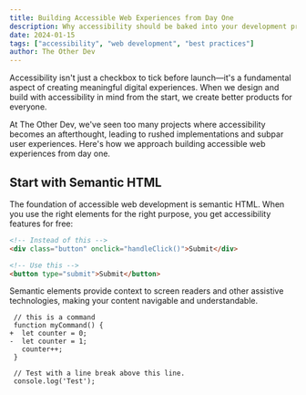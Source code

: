 ```yaml
---
title: Building Accessible Web Experiences from Day One
description: Why accessibility should be baked into your development process, not bolted on afterward. Practical strategies for creating inclusive digital experiences.
date: 2024-01-15
tags: ["accessibility", "web development", "best practices"]
author: The Other Dev
---
```

Accessibility isn't just a checkbox to tick before launch—it's a fundamental aspect of creating meaningful digital experiences. When we design and build with accessibility in mind from the start, we create better products for everyone.

At The Other Dev, we've seen too many projects where accessibility becomes an afterthought, leading to rushed implementations and subpar user experiences. Here's how we approach building accessible web experiences from day one.

## Start with Semantic HTML

The foundation of accessible web development is semantic HTML. When you use the right elements for the right purpose, you get accessibility features for free:

```html
<!-- Instead of this -->
<div class="button" onclick="handleClick()">Submit</div>

<!-- Use this -->
<button type="submit">Submit</button>
```

Semantic elements provide context to screen readers and other assistive technologies, making your content navigable and understandable.

```diff-js
 // this is a command
 function myCommand() {
+  let counter = 0;
-  let counter = 1;
   counter++;
 }

 // Test with a line break above this line.
 console.log('Test');
```
